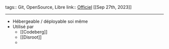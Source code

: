 tags:: Git, OpenSource, Libre
link:: [Officiel](https://forgejo.org/) 
[[Sep 27th, 2023]]
***

- Hébergeable / déployable soi même
- Utilisé par
	- [[Codeberg]]
	- [[Disroot]]
	-